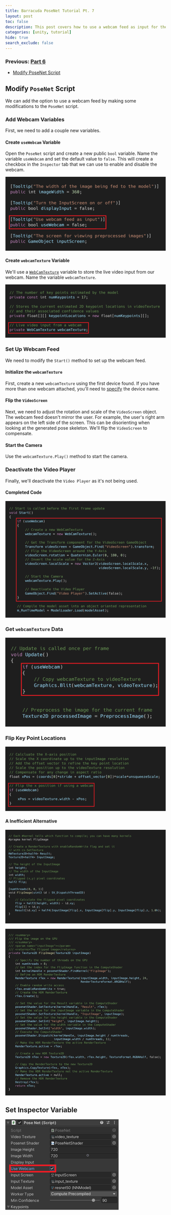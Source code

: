 ```yaml
---
title: Barracuda PoseNet Tutorial Pt. 7
layout: post
toc: false
description: This post covers how to use a webcam feed as input for the PoseNet model.
categories: [unity, tutorial]
hide: true
search_exclude: false
---
```


### Previous: [Part 6](https://christianjmills.com/unity/tutorial/2020/11/14/Barracuda-PoseNet-Tutorial-6.html)

* [Modify PoseNet Script](#modify-posenet-script)



## Modify `PoseNet` Script

We can add the option to use a webcam feed by making some modifications to the `PoseNet` script.

### Add Webcam Variables

First, we need to add a couple new variables.

#### Create `useWebcam` Variable

Open the `PoseNet` script and create a new public `bool` variable. Name the variable `useWebcam` and set the default value to `false`. This will create a checkbox in the `Inspector` tab that we can use to enable and disable the webcam.

![useWebcam_variable](\images\barracuda-posenet-tutorial\useWebcam_variable.png)



#### Create `webcamTexture` Variable

We'll use a [`WebCamTexture`](https://docs.unity3d.com/ScriptReference/WebCamTexture.html) variable to store the live video input from our webcam. Name the variable `webcamTexture`.

![webcamTexture_variable](\images\barracuda-posenet-tutorial\webcamTexture_variable.png)



### Set Up Webcam Feed

We need to modify the `Start()` method to set up the webcam feed.

#### Initialize the `webcamTexture`

First, create a new `webcamTexture` using the first device found. If you have more than one webcam attached, you'll need to [specify](https://docs.unity3d.com/ScriptReference/WebCamTexture-ctor.html) the device name.

#### Flip the `VideoScreen`

Next, we need to adjust the rotation and scale of the `VideoScreen` object. The webcam feed doesn't mirror the user. For example, the user's right arm appears on the left side of the screen. This can be disorienting when looking at the generated pose skeleton. We'll flip the `VideoScreen` to compensate.

#### Start the Camera

Use the `webcamTexture.Play()` method to start the camera.

### Deactivate the Video Player

Finally, we'll deactivate the `Video Player` as it's not being used. 

#### Completed Code

![initialize_webcam_start_method](\images\barracuda-posenet-tutorial\initialize_webcam_start_method.png)





### Get `webcamTexture` Data



![useWebcam_update_method](\images\barracuda-posenet-tutorial\useWebcam_update_method.png)



### Flip Key Point Locations



![useWebcam_processOutput_method](\images\barracuda-posenet-tutorial\useWebcam_processOutput_method.png)



#### A Inefficient Alternative



![flipImage_computeShader](\images\barracuda-posenet-tutorial\flipImage_computeShader.png)



![flipImage_method](\images\barracuda-posenet-tutorial\flipImage_method.png)







## Set Inspector Variable





![enable_useWebcam_inspector](\images\barracuda-posenet-tutorial\enable_useWebcam_inspector.PNG)







